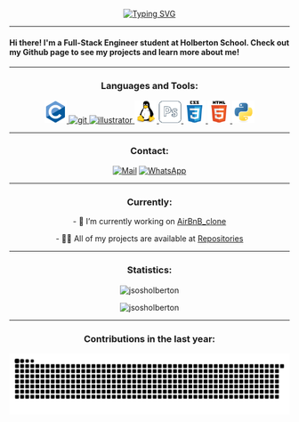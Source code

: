 <!-- Head section -->
<section>
	<p align="center">
		<a href="https://supermario-game.com/">
			<img src="https://readme-typing-svg.demolab.com?font=Fira+Code&weight=500&size=23&duration=3800&pause=500&color=0AF70F&multiline=true&height=80&lines=Hello+World!%2C+I'm+Johnatan.;Welcome+to+my+GitHub+%3A)" alt="Typing SVG" />
		</a>
	</p>
	<hr>
	  <h4 aling="center">Hi there! I'm a Full-Stack Engineer student at Holberton School. Check out my Github page to see my projects and learn more about me!	</h4>
	<hr>
</section>
<!-- Languages and Tools section -->
<section>
	<h3 align="center">Languages and Tools:</h3>
	<p align="center"> 
		<a href="https://www.cprogramming.com/" target="_blank" rel="noreferrer"> 
			<img src="https://raw.githubusercontent.com/devicons/devicon/master/icons/c/c-original.svg" alt="c" width="40" height="40"/> 
		</a> 
		<a href="https://git-scm.com/" target="_blank" rel="noreferrer"> 
			<img src="https://www.vectorlogo.zone/logos/git-scm/git-scm-icon.svg" alt="git" width="40" height="40"/> 
		</a> 
		<a href="https://www.adobe.com/in/products/illustrator.html" target="_blank" rel="noreferrer"> 
			<img src="https://www.vectorlogo.zone/logos/adobe_illustrator/adobe_illustrator-icon.svg" alt="illustrator" width="40" height="40"/> 
		</a> 
		<a href="https://www.linux.org/" target="_blank" rel="noreferrer"> 
			<img src="https://raw.githubusercontent.com/devicons/devicon/master/icons/linux/linux-original.svg" alt="linux" width="40" height="40"/> 
		</a> 
		<a href="https://www.photoshop.com/en" target="_blank" rel="noreferrer"> 
			<img src="https://raw.githubusercontent.com/devicons/devicon/master/icons/photoshop/photoshop-line.svg" alt="photoshop" width="40" height="40"/> 
		</a> 
		<a href="https://www.w3schools.com/css/" target="_blank" rel="noreferrer"> 
			<img src="https://raw.githubusercontent.com/devicons/devicon/master/icons/css3/css3-original-wordmark.svg" alt="css3" width="40" height="40"/> 
		</a> 
		<a href="https://www.w3.org/html/" target="_blank" rel="noreferrer"> 
			<img src="https://raw.githubusercontent.com/devicons/devicon/master/icons/html5/html5-original-wordmark.svg" alt="html5" width="40" height="40"/> 
		</a> 
		<a href="https://www.python.org" target="_blank" rel="noreferrer"> 
			<img src="https://raw.githubusercontent.com/devicons/devicon/master/icons/python/python-original.svg" alt="python" width="40" height="40"/> 
		</a>
	</p>
	<hr>
</section>
<!-- Contact section -->
<section>
	<h3 align="center">Contact:</h3>
	<p align="center">
		<a href="6403@holbertonstudents.com"><img height="40" alt="Mail" src="https://bit.ly/3Mt2PrJ"/></a>
		<a href="https://wa.me/+573148120454"><img height="50" alt="WhatsApp" src="https://bit.ly/3LZ5Qyw"/></a>
	</p>
	<hr>
</section>
<!-- Current section -->
<section>
	<h3 align="center">Currently:</h3>
	<div align="center">
		<p>- 🔭 I’m currently working on <a href="https://github.com/Jsosholberton/holbertonschool-AirBnB_clone">AirBnB_clone</a></p>
		<p>- 👨‍💻 All of my projects are available at <a href="https://github.com/Jsosholberton?tab=repositories">Repositories</a></p>
	</div>
<hr>
</section>
<!-- Stadistics section -->
<section>
	<h3 align="center">Statistics:</h3>
	<p align="center">
		<img align="center" src="https://github-readme-stats.vercel.app/api/top-langs?username=jsosholberton&show_icons=true&locale=en&layout=compact" alt="jsosholberton" />
	</p>
	<p align="center">
		<img src="https://komarev.com/ghpvc/?username=jsosholberton&label=Profile%20views&color=0e75b6&style=flat" alt="jsosholberton" />
	</p>
	<hr>
</section>
<!-- Snake section -->
<section>
<h3 align="center">Contributions in the last year: </h3>
	<p align="center">
		<picture>
		  <source media="(prefers-color-scheme: dark)" srcset="https://raw.githubusercontent.com/Jsosholberton/Jsosholberton/output/github-contribution-grid-snake-dark-orange.svg">
		  <source media="(prefers-color-scheme: light)" srcset="https://raw.githubusercontent.com/Jsosholberton/Jsosholberton/output/github-contribution-grid-snake.svg">
		  <img alt="github contribution grid snake animation" src="https://raw.githubusercontent.com/Jsosholberton/Jsosholberton/output/github-contribution-grid-snake-dark-orange.svg">
		</picture>
	</p>
</section>

